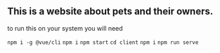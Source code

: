 ## This is a website about pets and their owners.

to run this on your system you will need 

```npm i -g @vue/cli```
```npm i```
```npm start```
```cd client```
```npm i```
```npm run serve```
